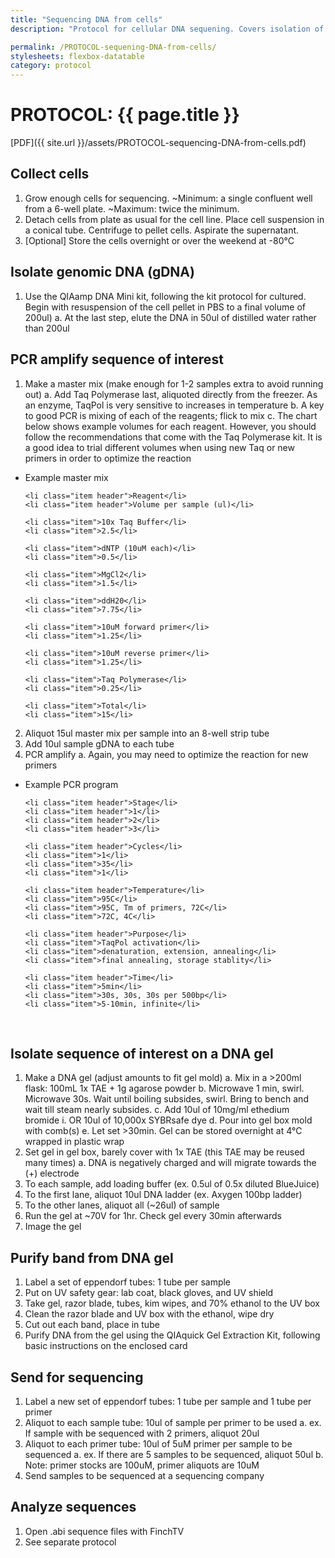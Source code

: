 ```yaml
---
title: "Sequencing DNA from cells"
description: "Protocol for cellular DNA sequening. Covers isolation of genomic DNA, PCR amplification, isolation of the DNA sequence of interest, and purification of the DNA from a gel."

permalink: /PROTOCOL-sequening-DNA-from-cells/
stylesheets: flexbox-datatable
category: protocol
---
```

# PROTOCOL: {{ page.title }}

[PDF]({{ site.url }}/assets/PROTOCOL-sequencing-DNA-from-cells.pdf)

## Collect cells
1.  Grow enough cells for sequencing. ~Minimum: a single confluent well from a 6-well plate. ~Maximum: twice the minimum.
2.  Detach cells from plate as usual for the cell line. Place cell suspension in a conical tube. Centrifuge to pellet cells. Aspirate the supernatant.
3.  [Optional] Store the cells overnight or over the weekend at -80°C

## Isolate genomic DNA (gDNA)
1.  Use the QIAamp DNA Mini kit, following the kit protocol for cultured. Begin with resuspension of the cell pellet in PBS to a final volume of 200ul)
a.  At the last step, elute the DNA in 50ul of distilled water rather than 200ul

## PCR amplify sequence of interest
1.  Make a master mix (make enough for 1-2 samples extra to avoid running out)
a.  Add Taq Polymerase last, aliquoted directly from the freezer. As an enzyme, TaqPol is very sensitive to increases in temperature
b.  A key to good PCR is mixing of each of the reagents; flick to mix
c.  The chart below shows example volumes for each reagent. However, you should follow the recommendations that come with the Taq Polymerase kit. It is a good idea to trial different volumes when using new Taq or new primers in order to optimize the reaction

<ul class="container two-column">
    <li class="item table-title">Example master mix</li>

    <li class="item header">Reagent</li>
    <li class="item header">Volume per sample (ul)</li>

    <li class="item">10x Taq Buffer</li>
    <li class="item">2.5</li>

    <li class="item">dNTP (10uM each)</li>
    <li class="item">0.5</li>

    <li class="item">MgCl2</li>
    <li class="item">1.5</li>

    <li class="item">ddH20</li>
    <li class="item">7.75</li>

    <li class="item">10uM forward primer</li>
    <li class="item">1.25</li>

    <li class="item">10uM reverse primer</li>
    <li class="item">1.25</li>

    <li class="item">Taq Polymerase</li>
    <li class="item">0.25</li>

    <li class="item">Total</li>
    <li class="item">15</li>
</ul>


2.  Aliquot 15ul master mix per sample into an 8-well strip tube
3.  Add 10ul sample gDNA to each tube
4.  PCR amplify
a.  Again, you may need to optimize the reaction for new primers

<ul class="container four-column">
    <li class="item table-title">Example PCR program</li>

    <li class="item header">Stage</li>
    <li class="item header">1</li>
    <li class="item header">2</li>
    <li class="item header">3</li>

    <li class="item header">Cycles</li>
    <li class="item">1</li>
    <li class="item">35</li>
    <li class="item">1</li>

    <li class="item header">Temperature</li>
    <li class="item">95C</li>
    <li class="item">95C, Tm of primers, 72C</li>
    <li class="item">72C, 4C</li>

    <li class="item header">Purpose</li>
    <li class="item">TaqPol activation</li>
    <li class="item">denaturation, extension, annealing</li>
    <li class="item">final annealing, storage stablity</li>

    <li class="item header">Time</li>
    <li class="item">5min</li>
    <li class="item">30s, 30s, 30s per 500bp</li>
    <li class="item">5-10min, infinite</li>
</ul><br>

## Isolate sequence of interest on a DNA gel
1.  Make a DNA gel (adjust amounts to fit gel mold)
a.  Mix in a >200ml flask: 100mL 1x TAE + 1g agarose powder
b.  Microwave 1 min, swirl. Microwave 30s. Wait until boiling subsides, swirl. Bring to bench and wait till steam nearly subsides.
c.  Add 10ul of 10mg/ml ethedium bromide
i.  OR 10ul of 10,000x SYBRsafe dye
d.  Pour into gel box mold with comb(s)
e.  Let set >30min. Gel can be stored overnight at 4°C wrapped in plastic wrap
2.  Set gel in gel box, barely cover with 1x TAE (this TAE may be reused many times)
a.  DNA is negatively charged and will migrate towards the (+) electrode
3.  To each sample, add loading buffer (ex. 0.5ul of 0.5x diluted BlueJuice)
4.  To the first lane, aliquot 10ul DNA ladder (ex. Axygen 100bp ladder)
5.  To the other lanes, aliquot all (~26ul) of sample
6.  Run the gel at ~70V for 1hr. Check gel every 30min afterwards
7.  Image the gel

## Purify band from DNA gel
1.  Label a set of eppendorf tubes: 1 tube per sample
2.  Put on UV safety gear: lab coat, black gloves, and UV shield
3.  Take gel, razor blade, tubes, kim wipes, and 70% ethanol to the UV box
4.  Clean the razor blade and UV box with the ethanol, wipe dry
5.  Cut out each band, place in tube
6.  Purify DNA from the gel using the QIAquick Gel Extraction Kit, following basic instructions on the enclosed card

## Send for sequencing
1.  Label a new set of eppendorf tubes: 1 tube per sample and 1 tube per primer
2.  Aliquot to each sample tube: 10ul of sample per primer to be used
a.  ex. If sample with be sequenced with 2 primers, aliquot 20ul 
3.  Aliquot to each primer tube: 10ul of 5uM primer per sample to be sequenced
a.  ex. If there are 5 samples to be sequenced, aliquot 50ul
b.  Note: primer stocks are 100uM, primer aliquots are 10uM
4.  Send samples to be sequenced at a sequencing company

## Analyze sequences
1.  Open .abi sequence files with FinchTV
2.  See separate protocol
